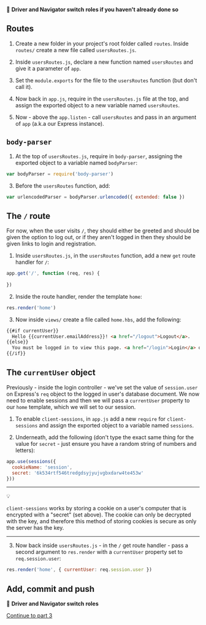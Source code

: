 :twisted_rightwards_arrows: **Driver and Navigator switch roles if you haven't already done so**

## Routes

1. Create a new folder in your project's root folder called `routes`. Inside `routes/` create a new file called `usersRoutes.js`.

2. Inside `usersRoutes.js`, declare a new function named `usersRoutes` and give it a parameter of `app`.

3. Set the `module.exports` for the file to the `usersRoutes` function (but don't call it).

4. Now back in `app.js`, require in the `usersRoutes.js` file at the top, and assign the exported object to a new variable named `usersRoutes`.

5. Now - above the `app.listen` - call `usersRoutes` and pass in an argument of `app` (a.k.a our Express instance).

## `body-parser`

1. At the top of `usersRoutes.js`, require in `body-parser`, assigning the exported object to a variable named `bodyParser`:

```js
var bodyParser = require('body-parser')
```

3. Before the `usersRoutes` function, add: 

```js
var urlencodedParser = bodyParser.urlencoded({ extended: false })
```

## The `/` route

For now, when the user visits `/`, they should either be greeted and should be given the option to log out, or if they aren't logged in then they should be given links to login and registration.

1. Inside `usersRoutes.js`, in the `usersRoutes` function, add a new `get` route handler for `/`:

```js
app.get('/', function (req, res) {
  
})
```

2. Inside the route handler, render the template `home`:

```js
res.render('home')
```

3. Now inside `views/` create a file called `home.hbs`, add the following:

```html
{{#if currentUser}}
  Hello {{currentUser.emailAddress}}! <a href="/logout">Logout</a>.
{{else}}
  You must be logged in to view this page. <a href="/login">Login</a> or <a href="/register">Register</a>.
{{/if}}
```

## The `currentUser` object

Previously - inside the login controller - we've set the value of `session.user` on Express's `req` object to the logged in user's database document. We now need to enable sessions and then we will pass a `currentUser` property to our `home` template, which we will set to our session.

1. To enable `client-sessions`, in `app.js` add a new `require` for `client-sessions` and assign the exported object to a variable named `sessions`.

2. Underneath, add the following (don't type the exact same thing for the value for `secret` - just ensure you have a random string of numbers and letters):

```js
app.use(sessions({
  cookieName: 'session',
  secret: '6k534rtf546tredgdsyjyujvgbxdarw4te453w'
}))
```

***
:bulb:

`client-sessions` works by storing a cookie on a user's computer that is encrypted with a "secret" (set above). The cookie can only be decrypted with the key, and therefore this method of storing cookies is secure as only the server has the key.
***

3. Now back inside `usersRoutes.js` - in the `/` get route handler - pass a second argument to `res.render` with a `currentUser` property set to `req.session.user`:

```js
res.render('home', { currentUser: req.session.user })
```

## Add, commit and push

:twisted_rightwards_arrows: **Driver and Navigator switch roles**

[Continue to part 3](lesson1_part3.md)